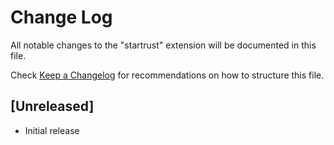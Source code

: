 # Change Log

All notable changes to the "startrust" extension will be documented in this file.

Check [Keep a Changelog](http://keepachangelog.com/) for recommendations on how to structure this file.

## [Unreleased]

- Initial release